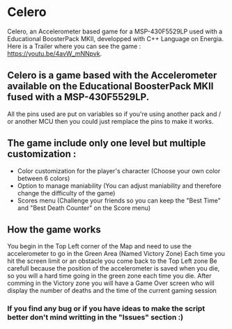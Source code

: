 # Celero
Celero, an Accelerometer based game for a MSP-430F5529LP used with a Educational BoosterPack MKII, developped with C++ Language on Energia.
Here is a Trailer where you can see the game : https://youtu.be/4avW_mNNpvk.

## Celero is a game based with the Accelerometer available on the Educational BoosterPack MKII fused with a MSP-430F5529LP.
All the pins used are put on variables so if you're using another pack and / or another MCU then you could just remplace the pins to make it works.

## The game include only one level but multiple customization :
- Color customization for the player's character (Choose your own color between 6 colors)
- Option to manage maniability (You can adjust maniability and therefore change the difficulty of the game)
- Scores menu (Challenge your friends so you can keep the "Best Time" and "Best Death Counter" on the Score menu)

## How the game works
You begin in the Top Left corner of the Map and need to use the accelerometer to go in the Green Area (Named Victory Zone)
Each time you hit the screen limit or an obstacle you come back to the Top Left zone 
Be carefull because the position of the accelerometer is saved when you die, so you will a hard time going in the green zone each time you die.
After comming in the Victory zone you will have a Game Over screen who will display the number of deaths and the time of the current gaming session

### If you find any bug or if you have ideas to make the script better don't mind writting in the "Issues" section :)
